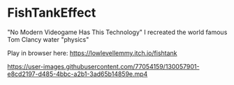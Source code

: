 # FishTankEffect
"No Modern Videogame Has This Technology" I recreated the world famous Tom Clancy water "physics"

Play in browser here: https://lowlevellemmy.itch.io/fishtank

https://user-images.githubusercontent.com/77054159/130057901-e8cd2197-d485-4bbc-a2b1-3ad65b14859e.mp4


